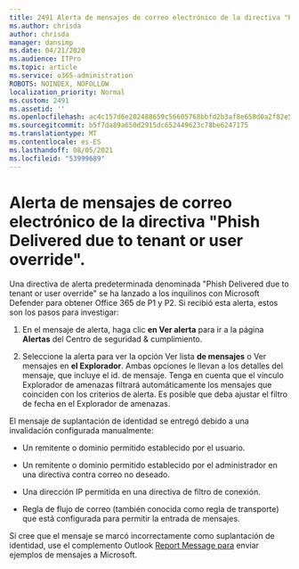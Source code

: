 ```yaml
---
title: 2491 Alerta de mensajes de correo electrónico de la directiva "Phish Delivered due to tenant or user override"
ms.author: chrisda
author: chrisda
manager: dansimp
ms.date: 04/21/2020
ms.audience: ITPro
ms.topic: article
ms.service: o365-administration
ROBOTS: NOINDEX, NOFOLLOW
localization_priority: Normal
ms.custom: 2491
ms.assetid: ''
ms.openlocfilehash: ac4c157d6e202488659c56605768bbfd2b3af8e658d0a2f82e529fdac6763fa9
ms.sourcegitcommit: b5f7da89a650d2915dc652449623c78be6247175
ms.translationtype: MT
ms.contentlocale: es-ES
ms.lasthandoff: 08/05/2021
ms.locfileid: "53999689"
---
```

# <a name="alert-email-messages-from-the-phish-delivered-due-to-tenant-or-user-override-policy"></a>Alerta de mensajes de correo electrónico de la directiva "Phish Delivered due to tenant or user override".

Una directiva de alerta predeterminada denominada "Phish Delivered due to tenant or user override" se ha lanzado a los inquilinos con Microsoft Defender para obtener Office 365 de P1 y P2. Si recibió esta alerta, estos son los pasos para investigar:

1. En el mensaje de alerta, haga clic **en Ver alerta** para ir a la página **Alertas** del Centro de seguridad & cumplimiento.

2. Seleccione la alerta para ver la opción Ver lista **de mensajes** o Ver mensajes en **el Explorador**. Ambas opciones le llevan a los detalles del mensaje, que incluye el id. de mensaje. Tenga en cuenta que el vínculo Explorador de amenazas filtrará automáticamente los mensajes que coinciden con los criterios de alerta. Es posible que deba ajustar el filtro de fecha en el Explorador de amenazas.

El mensaje de suplantación de identidad se entregó debido a una invalidación configurada manualmente:

- Un remitente o dominio permitido establecido por el usuario.

- Un remitente o dominio permitido establecido por el administrador en una directiva contra correo no deseado.

- Una dirección IP permitida en una directiva de filtro de conexión.

- Regla de flujo de correo (también conocida como regla de transporte) que está configurada para permitir la entrada de mensajes.

Si cree que el mensaje se marcó incorrectamente como suplantación de identidad, use el complemento Outlook [Report Message para](https://support.office.com/article/b5caa9f1-cdf3-4443-af8c-ff724ea719d2) enviar ejemplos de mensajes a Microsoft.
